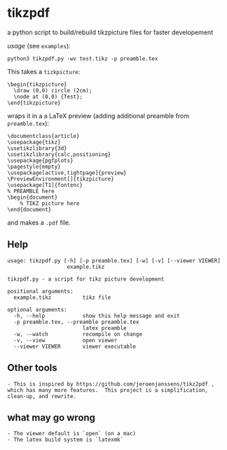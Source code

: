 # tikzpdf

a python script to build/rebuild tikzpicture files for faster developement

*usage* (see `examples`):

    python3 tikzpdf.py -wv test.tikz -p preamble.tex

This takes a `tizkpicture`:
```
\begin{tikzpicture}
  \draw (0,0) circle (2cm);
  \node at (0,0) {Test};
\end{tikzpicture}
```
wraps it in a a LaTeX preview (adding additional preamble from `preamble.tex`):
```
\documentclass{article}
\usepackage{tikz}
\usetikzlibrary{3d}
\usetikzlibrary{calc,positioning}
\usepackage{pgfplots}
\pagestyle{empty}
\usepackage[active,tightpage]{preview}
\PreviewEnvironment[]{tikzpicture}
\usepackage[T1]{fontenc}
% PREAMBLE here
\begin{document}
    % TIKZ picture here
\end{document}
```
and makes a `.pdf` file.

## Help

```
usage: tikzpdf.py [-h] [-p preamble.tex] [-w] [-v] [--viewer VIEWER]
                   example.tikz

tikzpdf.py - a script for tikz picture development

positional arguments:
  example.tikz          tikz file

optional arguments:
  -h, --help            show this help message and exit
  -p preamble.tex, --preamble preamble.tex
                        latex preamble
  -w, --watch           recompile on change
  -v, --view            open viewer
  --viewer VIEWER       viewer executable
```

## Other tools
    - This is inspired by https://github.com/jeroenjanssens/tikz2pdf , which has many more features.  This project is a simplification, clean-up, and rewrite.

## what may go wrong

    - The viewer default is `open` (on a mac)
    - The latex build system is `latexmk`
